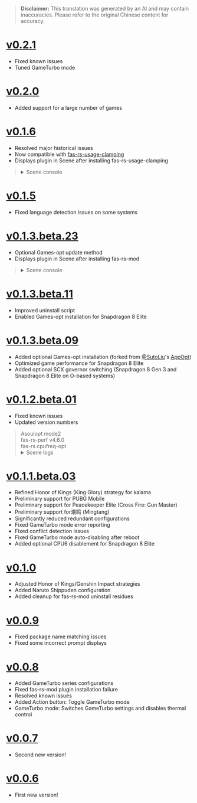 > **Disclaimer:** This translation was generated by an AI and may contain inaccuracies. Please refer to the original Chinese content for accuracy.

# [v0.2.1](https://github.com/suiyuanlixin/fas-rs-cpufreq-optimization/releases/tag/v0.2.1)
- Fixed known issues
- Tuned GameTurbo mode

# [v0.2.0](https://github.com/suiyuanlixin/fas-rs-cpufreq-optimization/releases/tag/v0.2.0)
- Added support for a large number of games

# [v0.1.6](https://github.com/suiyuanlixin/fas-rs-cpufreq-optimization/releases/tag/v0.1.6)
- Resolved major historical issues
- Now compatible with [fas-rs-usage-clamping](https://github.com/suiyuanlixin/fas-rs-usage-clamping)
- Displays plugin in Scene after installing fas-rs-usage-clamping
<blockquote>
  <details>
    <summary>
      Scene console
    </summary>
    <img src="https://github.com/user-attachments/assets/82eb03cb-255e-436b-918a-5dc6b9aa8365">
  </details>
</blockquote>

# [v0.1.5](https://github.com/suiyuanlixin/fas-rs-cpufreq-optimization/releases/tag/v0.1.5)
- Fixed language detection issues on some systems

# [v0.1.3.beta.23](https://github.com/suiyuanlixin/fas-rs-cpufreq-optimization/releases/tag/v0.1.3.beta.23)
- Optional Games-opt update method
- Displays plugin in Scene after installing fas-rs-mod
<blockquote>
  <details>
    <summary>
      Scene console
    </summary>
    <img src="https://github.com/user-attachments/assets/2e008097-be34-4333-bec6-4a4fa48df319">
  </details>
</blockquote>

# [v0.1.3.beta.11](https://github.com/suiyuanlixin/fas-rs-cpufreq-optimization/releases/tag/v0.1.3.beta.11)
- Improved uninstall script
- Enabled Games-opt installation for Snapdragon 8 Elite

# [v0.1.3.beta.09](https://github.com/suiyuanlixin/fas-rs-cpufreq-optimization/releases/tag/v0.1.3.beta.09)
- Added optional Games-opt installation (forked from [@SutoLiu](https://gitee.com/sutoliu)'s [AppOpt](https://gitee.com/sutoliu/AppOpt))
- Optimized game performance for Snapdragon 8 Elite
- Added optional SCX governor switching (Snapdragon 8 Gen 3 and Snapdragon 8 Elite on O-based systems)

# [v0.1.2.beta.01](https://github.com/suiyuanlixin/fas-rs-cpufreq-optimization/releases/tag/v0.1.2.beta.01)
- Fixed known issues
- Updated version numbers
<blockquote>
  Asoulopt mode2<br>
  fas-rs-perf v4.6.0<br>
  fas-rs cpufreq-opt<br>
  <details>
    <summary>
      Scene logs
    </summary>
    <img src="https://github.com/user-attachments/assets/9717fbc7-a6da-48d8-bfdc-bb7b01bbaade">
    <img src="https://github.com/user-attachments/assets/dcdee4a8-94f4-48fb-b65b-faaee6462dbe">
  </details>
</blockquote>

# [v0.1.1.beta.03](https://github.com/suiyuanlixin/fas-rs-cpufreq-optimization/releases/tag/v0.1.1.beta.03)
- Refined Honor of Kings (King Glory) strategy for kalama
- Preliminary support for PUBG Mobile
- Preliminary support for Peacekeeper Elite (Cross Fire: Gun Master)
- Preliminary support for潮鸣 (Mingtang)
- Significantly reduced redundant configurations
- Fixed GameTurbo mode error reporting
- Fixed conflict detection issues
- Fixed GameTurbo mode auto-disabling after reboot
- Added optional CPU6 disablement for Snapdragon 8 Elite

# [v0.1.0](https://github.com/suiyuanlixin/fas-rs-cpufreq-optimization/releases/tag/v0.1.0)
- Adjusted Honor of Kings/Genshin Impact strategies
- Added Naruto Shippuden configuration
- Added cleanup for fas-rs-mod uninstall residues

# [v0.0.9](https://github.com/suiyuanlixin/fas-rs-cpufreq-optimization/releases/tag/v0.0.9)
- Fixed package name matching issues
- Fixed some incorrect prompt displays

# [v0.0.8](https://github.com/suiyuanlixin/fas-rs-cpufreq-optimization/releases/tag/v0.0.8)
- Added GameTurbo series configurations
- Fixed fas-rs-mod plugin installation failure
- Resolved known issues
- Added Action button: Toggle GameTurbo mode
- GameTurbo mode: Switches GameTurbo settings and disables thermal control

# [v0.0.7](https://github.com/suiyuanlixin/fas-rs-cpufreq-optimization/releases/tag/v0.0.7)
- Second new version!

# [v0.0.6](https://github.com/suiyuanlixin/fas-rs-cpufreq-optimization/releases/tag/v0.0.6)
- First new version!